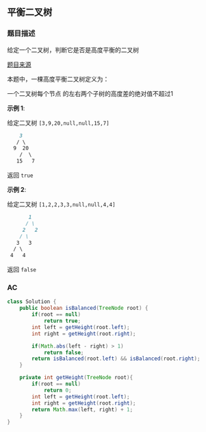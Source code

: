 ## 平衡二叉树

### 题目描述

给定一个二叉树，判断它是否是高度平衡的二叉树

[题目来源](https://leetcode-cn.com/problems/balanced-binary-tree/)

本题中，一棵高度平衡二叉树定义为：

一个二叉树每个节点 的左右两个子树的高度差的绝对值不超过1

**示例 1**:

给定二叉树 `[3,9,20,null,null,15,7]`

```markdown
    3
   / \
  9  20
    /  \
   15   7
```

返回 `true` 

**示例 2**:

给定二叉树 `[1,2,2,3,3,null,null,4,4]`

```markdown
       1
      / \
     2   2
    / \
   3   3
  / \
 4   4
```

返回 `false` 

### AC

```java
class Solution {
    public boolean isBalanced(TreeNode root) {
        if(root == null)
            return true;
        int left = getHeight(root.left);
        int right = getHeight(root.right);

        if(Math.abs(left - right) > 1)
            return false;
        return isBalanced(root.left) && isBalanced(root.right);
    }

    private int getHeight(TreeNode root){
        if(root == null)
            return 0;
        int left = getHeight(root.left);
        int right = getHeight(root.right);
        return Math.max(left, right) + 1;
    }
}
```